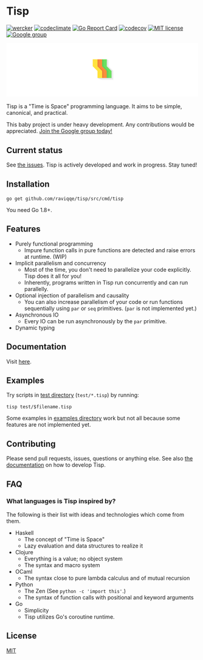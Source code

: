 # Tisp

[![wercker](https://img.shields.io/wercker/ci/wercker/docs.svg?style=flat-square)](https://app.wercker.com/raviqqe/tisp/runs)
[![codeclimate](https://img.shields.io/codeclimate/github/kabisaict/flow.svg?style=flat-square)](https://codeclimate.com/github/raviqqe/tisp)
[![Go Report Card](https://goreportcard.com/badge/github.com/raviqqe/tisp?style=flat-square)](https://goreportcard.com/report/github.com/raviqqe/tisp)
[![codecov](https://img.shields.io/codecov/c/github/raviqqe/tisp.svg?style=flat-square)](https://codecov.io/gh/raviqqe/tisp)
[![MIT license](https://img.shields.io/badge/license-MIT-blue.svg?style=flat-square)](https://opensource.org/licenses/MIT)
[![Google group](https://img.shields.io/badge/join-us-ff69b4.svg?style=flat-square)](https://groups.google.com/forum/#!forum/tisp-aliens)

![logo](img/front.png)

Tisp is a "Time is Space" programming language.
It aims to be simple, canonical, and practical.

This baby project is under heavy development.
Any contributions would be appreciated.
[Join the Google group today!](https://groups.google.com/forum/#!forum/tisp-aliens)

## Current status

See [the issues](https://github.com/raviqqe/tisp/issues).
Tisp is actively developed and work in progress.
Stay tuned!

## Installation

```
go get github.com/raviqqe/tisp/src/cmd/tisp
```

You need Go 1.8+.

## Features

- Purely functional programming
  - Impure function calls in pure functions are detected and raise errors at
    runtime. (WIP)
- Implicit parallelism and concurrency
  - Most of the time, you don't need to parallelize your code explicitly.
    Tisp does it all for you!
  - Inherently, programs written in Tisp run concurrently and can run
    parallelly.
- Optional injection of parallelism and causality
  - You can also increase parallelism of your code or run functions
    sequentially using `par` or `seq` primitives.
    (`par` is not implemented yet.)
- Asynchronous IO
  - Every IO can be run asynchronously by the `par` primitive.
- Dynamic typing

## Documentation

Visit [here](https://raviqqe.github.io/tisp/).

## Examples

Try scripts in [test directory](test) (`test/*.tisp`) by running:

```
tisp test/$filename.tisp
```

Some examples in [examples directory](examples) work but not all because
some features are not implemented yet.

## Contributing

Please send pull requests, issues, questions or anything else.
See also [the documentation](https://raviqqe.github.io/tisp/for_developers/) on how to develop Tisp.

## FAQ

### What languages is Tisp inspired by?

The following is their list with ideas and technologies which come from them.

- Haskell
  - The concept of "Time is Space"
  - Lazy evaluation and data structures to realize it
- Clojure
  - Everything is a value; no object system
  - The syntax and macro system
- OCaml
  - The syntax close to pure lambda calculus and of mutual recursion
- Python
  - The Zen (See `python -c 'import this'`.)
  - The syntax of function calls with positional and keyword arguments
- Go
  - Simplicity
  - Tisp utilizes Go's coroutine runtime.

## License

[MIT](LICENSE)
